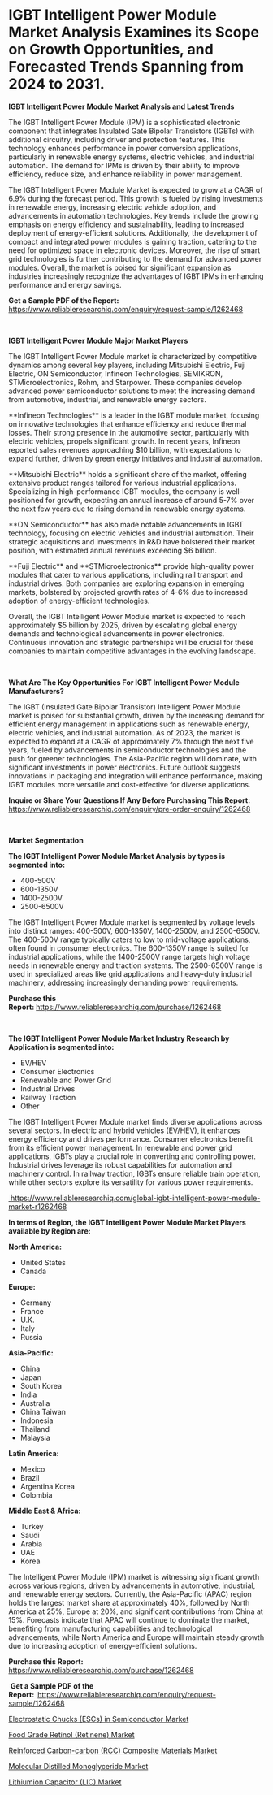 <p><h1>IGBT Intelligent Power Module Market Analysis Examines its Scope on Growth Opportunities, and Forecasted Trends Spanning from 2024 to 2031.</h1></p><p><strong>IGBT Intelligent Power Module Market Analysis and Latest Trends</strong></p>
<p><p>The IGBT Intelligent Power Module (IPM) is a sophisticated electronic component that integrates Insulated Gate Bipolar Transistors (IGBTs) with additional circuitry, including driver and protection features. This technology enhances performance in power conversion applications, particularly in renewable energy systems, electric vehicles, and industrial automation. The demand for IPMs is driven by their ability to improve efficiency, reduce size, and enhance reliability in power management.</p><p>The IGBT Intelligent Power Module Market is expected to grow at a CAGR of 6.9% during the forecast period. This growth is fueled by rising investments in renewable energy, increasing electric vehicle adoption, and advancements in automation technologies. Key trends include the growing emphasis on energy efficiency and sustainability, leading to increased deployment of energy-efficient solutions. Additionally, the development of compact and integrated power modules is gaining traction, catering to the need for optimized space in electronic devices. Moreover, the rise of smart grid technologies is further contributing to the demand for advanced power modules. Overall, the market is poised for significant expansion as industries increasingly recognize the advantages of IGBT IPMs in enhancing performance and energy savings.</p></p>
<p><strong>Get a Sample PDF of the Report:&nbsp;</strong> <a href="https://www.reliableresearchiq.com/enquiry/request-sample/1262468?utm_campaign=1117&utm_medium=2&utm_source=Github&utm_content=ia&utm_term=12102024&utm_id=igbt-intelligent-power-module">https://www.reliableresearchiq.com/enquiry/request-sample/1262468</a></p>
<p>&nbsp;</p>
<p><strong>IGBT Intelligent Power Module Major Market Players</strong></p>
<p><p>The IGBT Intelligent Power Module market is characterized by competitive dynamics among several key players, including Mitsubishi Electric, Fuji Electric, ON Semiconductor, Infineon Technologies, SEMIKRON, STMicroelectronics, Rohm, and Starpower. These companies develop advanced power semiconductor solutions to meet the increasing demand from automotive, industrial, and renewable energy sectors.</p><p>**Infineon Technologies** is a leader in the IGBT module market, focusing on innovative technologies that enhance efficiency and reduce thermal losses. Their strong presence in the automotive sector, particularly with electric vehicles, propels significant growth. In recent years, Infineon reported sales revenues approaching $10 billion, with expectations to expand further, driven by green energy initiatives and industrial automation.</p><p>**Mitsubishi Electric** holds a significant share of the market, offering extensive product ranges tailored for various industrial applications. Specializing in high-performance IGBT modules, the company is well-positioned for growth, expecting an annual increase of around 5-7% over the next few years due to rising demand in renewable energy systems.</p><p>**ON Semiconductor** has also made notable advancements in IGBT technology, focusing on electric vehicles and industrial automation. Their strategic acquisitions and investments in R&D have bolstered their market position, with estimated annual revenues exceeding $6 billion.</p><p>**Fuji Electric** and **STMicroelectronics** provide high-quality power modules that cater to various applications, including rail transport and industrial drives. Both companies are exploring expansion in emerging markets, bolstered by projected growth rates of 4-6% due to increased adoption of energy-efficient technologies.</p><p>Overall, the IGBT Intelligent Power Module market is expected to reach approximately $5 billion by 2025, driven by escalating global energy demands and technological advancements in power electronics. Continuous innovation and strategic partnerships will be crucial for these companies to maintain competitive advantages in the evolving landscape.</p></p>
<p>&nbsp;</p>
<p><strong>What Are The Key Opportunities For IGBT Intelligent Power Module Manufacturers?</strong></p>
<p><p>The IGBT (Insulated Gate Bipolar Transistor) Intelligent Power Module market is poised for substantial growth, driven by the increasing demand for efficient energy management in applications such as renewable energy, electric vehicles, and industrial automation. As of 2023, the market is expected to expand at a CAGR of approximately 7% through the next five years, fueled by advancements in semiconductor technologies and the push for greener technologies. The Asia-Pacific region will dominate, with significant investments in power electronics. Future outlook suggests innovations in packaging and integration will enhance performance, making IGBT modules more versatile and cost-effective for diverse applications.</p></p>
<p><strong>Inquire or Share Your Questions If Any Before Purchasing This Report:</strong> <a href="https://www.reliableresearchiq.com/enquiry/pre-order-enquiry/1262468?utm_campaign=1117&utm_medium=2&utm_source=Github&utm_content=ia&utm_term=12102024&utm_id=igbt-intelligent-power-module">https://www.reliableresearchiq.com/enquiry/pre-order-enquiry/1262468</a></p>
<p>&nbsp;</p>
<p><strong>Market Segmentation</strong></p>
<p><strong>The IGBT Intelligent Power Module Market Analysis by types is segmented into:</strong></p>
<p><ul><li>400-500V</li><li>600-1350V</li><li>1400-2500V</li><li>2500-6500V</li></ul></p>
<p><p>The IGBT Intelligent Power Module market is segmented by voltage levels into distinct ranges: 400-500V, 600-1350V, 1400-2500V, and 2500-6500V. The 400-500V range typically caters to low to mid-voltage applications, often found in consumer electronics. The 600-1350V range is suited for industrial applications, while the 1400-2500V range targets high voltage needs in renewable energy and traction systems. The 2500-6500V range is used in specialized areas like grid applications and heavy-duty industrial machinery, addressing increasingly demanding power requirements.</p></p>
<p><strong>Purchase this Report:&nbsp;</strong><a href="https://www.reliableresearchiq.com/purchase/1262468?utm_campaign=1117&utm_medium=2&utm_source=Github&utm_content=ia&utm_term=12102024&utm_id=igbt-intelligent-power-module">https://www.reliableresearchiq.com/purchase/1262468</a></p>
<p>&nbsp;</p>
<p><strong>The IGBT Intelligent Power Module Market Industry Research by Application is segmented into:</strong></p>
<p><ul><li>EV/HEV</li><li>Consumer Electronics</li><li>Renewable and Power Grid</li><li>Industrial Drives</li><li>Railway Traction</li><li>Other</li></ul></p>
<p><p>The IGBT Intelligent Power Module market finds diverse applications across several sectors. In electric and hybrid vehicles (EV/HEV), it enhances energy efficiency and drives performance. Consumer electronics benefit from its efficient power management. In renewable and power grid applications, IGBTs play a crucial role in converting and controlling power. Industrial drives leverage its robust capabilities for automation and machinery control. In railway traction, IGBTs ensure reliable train operation, while other sectors explore its versatility for various power requirements.</p></p>
<p><a href="https://www.reliableresearchiq.com/global-igbt-intelligent-power-module-market-r1262468?utm_campaign=1117&utm_medium=2&utm_source=Github&utm_content=ia&utm_term=12102024&utm_id=igbt-intelligent-power-module">&nbsp;https://www.reliableresearchiq.com/global-igbt-intelligent-power-module-market-r1262468</a></p>
<p><strong>In terms of Region, the IGBT Intelligent Power Module Market Players available by Region are:</strong></p>
<p>
    <p> <strong> North America: </strong>
        <ul>
            <li>United States</li>
            <li>Canada</li>
        </ul>
        </p> 
    <p> <strong> Europe: </strong>
        <ul>
            <li>Germany</li>
            <li>France</li>
            <li>U.K.</li>
            <li>Italy</li>
            <li>Russia</li>
        </ul>
        </p> 
    <p> <strong> Asia-Pacific: </strong>
        <ul>
            <li>China</li>
            <li>Japan</li>
            <li>South Korea</li>
            <li>India</li>
            <li>Australia</li>
            <li>China Taiwan</li>
            <li>Indonesia</li>
            <li>Thailand</li>
            <li>Malaysia</li>
        </ul>
        </p> 
    <p> <strong> Latin America: </strong>
        <ul>
            <li>Mexico</li>
            <li>Brazil</li>
            <li>Argentina Korea</li>
            <li>Colombia</li>
        </ul>
        </p> 
    <p> <strong> Middle East & Africa: </strong>
        <ul>
            <li>Turkey</li>
            <li>Saudi</li>
            <li>Arabia</li>
            <li>UAE</li>
            <li>Korea</li>
        </ul>
    </p>
    </p>
<p><p>The Intelligent Power Module (IPM) market is witnessing significant growth across various regions, driven by advancements in automotive, industrial, and renewable energy sectors. Currently, the Asia-Pacific (APAC) region holds the largest market share at approximately 40%, followed by North America at 25%, Europe at 20%, and significant contributions from China at 15%. Forecasts indicate that APAC will continue to dominate the market, benefiting from manufacturing capabilities and technological advancements, while North America and Europe will maintain steady growth due to increasing adoption of energy-efficient solutions.</p></p>
<p><strong>Purchase this Report: </strong><a href="https://www.reliableresearchiq.com/purchase/1262468?utm_campaign=1117&utm_medium=2&utm_source=Github&utm_content=ia&utm_term=12102024&utm_id=igbt-intelligent-power-module">https://www.reliableresearchiq.com/purchase/1262468</a></p>
<p>&nbsp;<strong>Get a Sample PDF of the Report:&nbsp;&nbsp;</strong><a href="https://www.reliableresearchiq.com/enquiry/request-sample/1262468?utm_campaign=1117&utm_medium=2&utm_source=Github&utm_content=ia&utm_term=12102024&utm_id=igbt-intelligent-power-module">https://www.reliableresearchiq.com/enquiry/request-sample/1262468</a></p>
<p><strong></strong></p>
<p><p><a href="https://www.linkedin.com/pulse/emerging-trends-electrostatic-chucks-escs-semiconductor-market-zg70e?utm_campaign=1117&utm_medium=2&utm_source=Github&utm_content=ia&utm_term=12102024&utm_id=igbt-intelligent-power-module">Electrostatic Chucks (ESCs) in Semiconductor Market</a></p><p><a href="https://github.com/dave2as/Market-Research-Report-List-1/blob/main/food-grade-retinol-retinene-market.md?utm_campaign=1117&utm_medium=2&utm_source=Github&utm_content=ia&utm_term=12102024&utm_id=igbt-intelligent-power-module">Food Grade Retinol (Retinene) Market</a></p><p><a href="https://www.linkedin.com/pulse/market-dynamics-future-trends-global-reinforced-carbon-carbon-qrb8f?utm_campaign=1117&utm_medium=2&utm_source=Github&utm_content=ia&utm_term=12102024&utm_id=igbt-intelligent-power-module">Reinforced Carbon-carbon (RCC) Composite Materials Market</a></p><p><a href="https://github.com/khloet8sawender/Market-Research-Report-List-1/blob/main/molecular-distilled-monoglyceride-market.md?utm_campaign=1117&utm_medium=2&utm_source=Github&utm_content=ia&utm_term=12102024&utm_id=igbt-intelligent-power-module">Molecular Distilled Monoglyceride Market</a></p><p><a href="https://www.linkedin.com/pulse/decoding-lithiumion-capacitor-lic-market-signals-growth-algorithms-bbvfe?utm_campaign=1117&utm_medium=2&utm_source=Github&utm_content=ia&utm_term=12102024&utm_id=igbt-intelligent-power-module">Lithiumion Capacitor (LIC) Market</a></p></p>